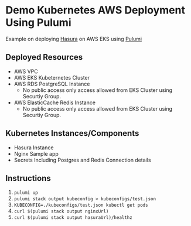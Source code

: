 # Demo Kubernetes AWS Deployment Using Pulumi

Example on deploying [Hasura](https://hasura.io/) on AWS EKS using [Pulumi](https://www.pulumi.com/)

## Deployed Resources
- AWS VPC 
- AWS EKS Kubeternetes Cluster
- AWS RDS PostgreSQL Instance
  - No public access only access allowed from EKS Cluster using Securtiy Group.
- AWS ElasticCache Redis Instance
  - No public access only access allowed from EKS Cluster using Securtiy Group.

## Kubernetes Instances/Components
- Hasura Instance
- Nginx Sample app
- Secrets Including Postgres and Redis Connection details


## Instructions

1. `pulumi up`
2. `pulumi stack output kubeconfig > kubeconfigs/test.json`
3. `KUBECONFIG=./kubeconfigs/test.json kubectl get pods`
4. `curl $(pulumi stack output nginxUrl)`
4. `curl $(pulumi stack output hasuraUrl)/healthz`
